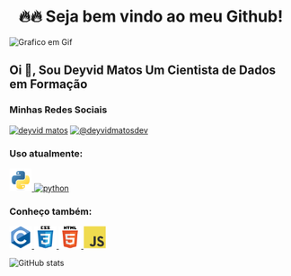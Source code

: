 <h1 align="center">🔥🔥 Seja bem vindo ao meu Github!</h1>

<img src="https://miro.medium.com/v2/resize:fit:1400/1*dgSHu7PcxlpGYuu7RHt-nQ.gif" alt="Grafico em Gif">

<h2>Oi 👋, Sou Deyvid Matos Um Cientista de Dados em Formação</h2>


<h3 align="left">Minhas Redes Sociais</h3>
<p align="left">
<a href="https://linkedin.com/in/deyvid matos" target="blank"><img align="center" src="https://raw.githubusercontent.com/rahuldkjain/github-profile-readme-generator/master/src/images/icons/Social/linked-in-alt.svg" alt="deyvid matos" height="30" width="40" /></a>
<a href="https://medium.com/@deyvidmatosdev" target="blank"><img align="center" src="https://raw.githubusercontent.com/rahuldkjain/github-profile-readme-generator/master/src/images/icons/Social/medium.svg" alt="@deyvidmatosdev" height="30" width="40" /></a>
</p>

<h3 aling="left">Uso atualmente:</h3>
<p><a href="https://www.python.org" target="_blank" rel="noreferrer"> <img src="https://raw.githubusercontent.com/devicons/devicon/master/icons/python/python-original.svg" alt="python" width="40" height="40"/> </a>
<a href="https://icon-icons.com/pt/icone/jupyter-aplicação/161280" target="_blank" rel="noreferrer"> <img src="https://cdn.icon-icons.com/icons2/2667/PNG/512/jupyter_app_icon_161280.png" alt="python" width="40" height="40"/> </a></p>

<h3 align="left">Conheço também:</h3>
<p align="left"> <a href="https://www.cprogramming.com/" target="_blank" rel="noreferrer"> <img src="https://raw.githubusercontent.com/devicons/devicon/master/icons/c/c-original.svg" alt="c" width="40" height="40"/> </a> <a href="https://www.w3schools.com/css/" target="_blank" rel="noreferrer"> <img src="https://raw.githubusercontent.com/devicons/devicon/master/icons/css3/css3-original-wordmark.svg" alt="css3" width="40" height="40"/> </a> <a href="https://www.w3.org/html/" target="_blank" rel="noreferrer"> <img src="https://raw.githubusercontent.com/devicons/devicon/master/icons/html5/html5-original-wordmark.svg" alt="html5" width="40" height="40"/> </a> <a href="https://developer.mozilla.org/en-US/docs/Web/JavaScript" target="_blank" rel="noreferrer"> <img src="https://raw.githubusercontent.com/devicons/devicon/master/icons/javascript/javascript-original.svg" alt="javascript" width="40" height="40"/> </a></p>


![GitHub stats](https://github-readme-stats.vercel.app/api?username=deyvidMatos&show_icons=true) 

